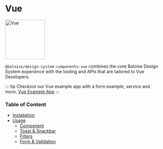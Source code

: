 # Vue

<img style="width: 128px;" src="https://vuejs.org/images/logo.png" data-origin="https://vuejs.org/images/logo.png" alt="Vue">

`@baloise/design-system-components-vue` combines the core Baloise Design System experience with the tooling and APIs that are tailored to Vue Developers.

::: tip
Checkout our Vue example app with a form example, service and more. [Vue Example App](https://github.com/baloise/design-system/tree/master/examples/vue)
:::

### Table of Content

- [Installation](./installation.html)
- [Usage](./usage.html)
  - [Component](./usage.html#component)
  - [Toast & Snackbar](./usage.html#toast-snackbar)
  - [Filters](./usage.html#filters)
  - [Form & Validation](./usage.html#form-validation)
